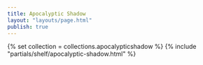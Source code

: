 ```yaml
---
title: Apocalyptic Shadow
layout: "layouts/page.html"
publish: true
---
```


{% set collection = collections.apocalypticshadow %}
{% include "partials/shelf/apocalyptic-shadow.html" %}